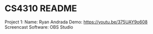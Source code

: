 # CS4310 README

Project 1:
  Name: Ryan Andrada
  Demo: https://youtu.be/375UAY9o608
  Screencast Software: OBS Studio
